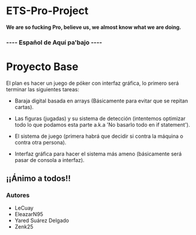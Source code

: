 # ETS-Pro-Project
**We are so fucking Pro, believe us, we almost know what we are doing.**

### ---- Español de Aquí pa'bajo ----
# Proyecto Base
El plan es hacer un juego de póker con interfaz gráfica, lo primero será terminar las siguientes tareas:

* Baraja digital basada en arrays (Básicamente para evitar que se repitan cartas).

* Las figuras (jugadas) y su sistema de detección (intentemos optimizar todo lo que podamos esta parte a.k.a 'No basarlo todo en if statement').

* El sistema de juego (primera habrá que decidir si contra la máquina o contra otra persona).

* Interfaz gráfica para hacer el sistema más ameno (básicamente será pasar de consola a interfaz).

## ¡¡Ánimo a todos!!

### Autores

* LeCuay
* EleazarN95
* Yared Suárez Delgado
* Zenk25
